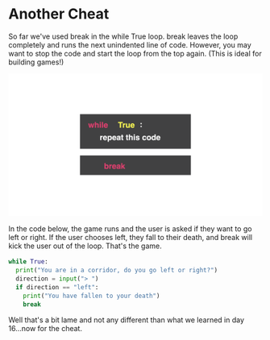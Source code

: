 # Another Cheat

So far we've used break in the while True loop. break leaves the loop completely and runs the next unindented line of code. However, you may want to stop the code and start the loop from the top again. (This is ideal for building games!)

![img](./image.png)

In the code below, the game runs and the user is asked if they want to go left or right. If the user chooses left, they fall to their death, and break will kick the user out of the loop. That's the game.

```py
while True:
  print("You are in a corridor, do you go left or right?")
  direction = input("> ")
  if direction == "left":
    print("You have fallen to your death")
    break
```
Well that's a bit lame and not any different than what we learned in day 16...now for the cheat.
